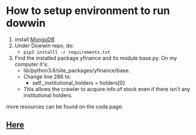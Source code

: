 # How to setup environment to run dowwin
1. install [MongoDB](https://docs.mongodb.com/manual/installation/)
2. Under Dowwin repo, do: 
    - `pip3 installl -r requirements.txt`
3. Find the installed package yfinance and its module base.py. On my computer it's:  
    - lib/python3.6/site_packages/yfinance/base.
    - Change line 286 to: 
        - self._institutional_holders = holders[0]
    - This allows the crawler to acquire info of stock even if there isn't any institutional holders.


more resources can be found on the coda page:
## [Here](https://coda.io/d/Project-Dowwin_dbDctQyYmc8/HOMEPAGE_suxIL#_luCql)
